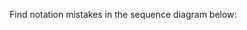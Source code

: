 <panel header="{{ icon_Q }} Find notation errors in Sequence Diagram">

Find notation mistakes in the sequence diagram below:

<pic src="{{baseUrl}}/modeling/modelingBehaviors/sequenceDiagramsBasic/images/notationMistakes.png" width="500"/>

</panel>
